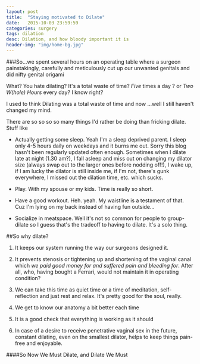 ```yaml
---
layout: post
title:  "Staying motivated to Dilate"
date:   2015-10-03 23:59:59
categories: surgery
tags: dilation
desc: Dilation, and how bloody important it is
header-img: "img/home-bg.jpg"
---
```

###So...we spent several hours on an operating table where a surgeon painstakingly, carefully and meticulously cut up our unwanted genitals and did nifty genital origami

What? You hate dilating? It's a total waste of time? *Five* times a day ? or *Two W(hole) Hours* every day? I know right? 


I used to think Dilating was a total waste of time and now ...well I still haven't changed my mind. 

There are so so so so many things I'd rather be doing than fricking dilate. Stuff like

* Actually getting some sleep. Yeah I'm a sleep deprived parent. I sleep only 4-5 hours daily on weekdays and it burns me out. Sorry this blog hasn't been regularly updated often enough. Sometimes when I dilate late at night (1.30 am?), I fall asleep and miss out on changing my dilator size (always swap out to the larger ones before nodding off!), I wake up, if I am lucky the dilator is still inside me, if I'm not, there's gunk everywhere, I missed out the dilation time, etc. which sucks.  

* Play. With my spouse or my kids. Time is really so short. 

* Have a good workout. Heh. yeah. My waistline is a testament of that. Cuz I'm lying on my back instead of having fun outside...

* Socialize in meatspace. Well it's not so common for people to group-dilate so I guess that's the tradeoff to having to dilate. It's a solo thing. 
 
##So why dilate?

1. It keeps our system running the way our surgeons designed it. 


2. It prevents stenosis or tightening up and shortening of the vaginal canal which *we paid good money for and suffered pain and bleeding for*. After all, who, having bought a Ferrari, would not maintain it in operating condition?


3. We can take this time as quiet time or a time of meditation, self-reflection and just rest and relax. It's pretty good for the soul, really.


4. We get to know our anatomy a bit better each time


5. It is a good check that everything is working as it should


6. In case of a desire to receive penetrative vaginal sex in the future, constant dilating, even on the smallest dilator, helps to keep things pain-free and enjoyable.

####So Now We Must Dilate, and Dilate We Must

